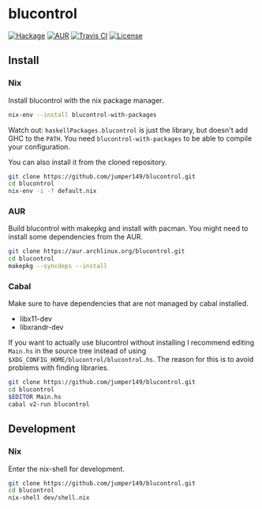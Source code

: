 # blucontrol

[![Hackage](https://img.shields.io/hackage/v/blucontrol.svg?style=for-the-badge)](http://hackage.haskell.org/package/blucontrol)
[![AUR](https://img.shields.io/aur/version/blucontrol.svg?style=for-the-badge)](https://aur.archlinux.org/packages/blucontrol)
[![Travis CI](https://img.shields.io/travis/com/jumper149/blucontrol?style=for-the-badge)](https://travis-ci.com/github/jumper149/blucontrol)
[![License](https://img.shields.io/github/license/jumper149/blucontrol?style=for-the-badge)](./LICENSE)

## Install

### Nix

Install blucontrol with the nix package manager.

```bash
nix-env --install blucontrol-with-packages
```
Watch out: `haskellPackages.blucontrol` is just the library, but doesn't add GHC to the `PATH`.
You need `blucontrol-with-packages` to be able to compile your configuration.

You can also install it from the cloned repository.

```bash
git clone https://github.com/jumper149/blucontrol.git
cd blucontrol
nix-env -i -f default.nix
```

### AUR

Build blucontrol with makepkg and install with pacman.
You might need to install some dependencies from the AUR.

```bash
git clone https://aur.archlinux.org/blucontrol.git
cd blucontrol
makepkg --syncdeps --install
```

### Cabal

Make sure to have dependencies that are not managed by cabal installed.
- libx11-dev
- libxrandr-dev

If you want to actually use blucontrol without installing I recommend editing `Main.hs` in the source tree instead of using `$XDG_CONFIG_HOME/blucontrol/blucontrol.hs`.
The reason for this is to avoid problems with finding libraries.

```bash
git clone https://github.com/jumper149/blucontrol.git
cd blucontrol
$EDITOR Main.hs
cabal v2-run blucontrol
```

## Development

### Nix

Enter the nix-shell for development.

```bash
git clone https://github.com/jumper149/blucontrol.git
cd blucontrol
nix-shell dev/shell.nix
```
